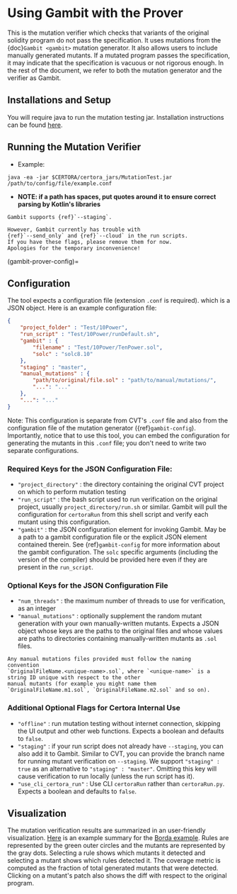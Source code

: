 # Using Gambit with the Prover

This is the mutation verifier which
 checks that variants of the original
 solidity program do not pass the specification.
It uses mutations from the {doc}`Gambit <gambit>`
  mutation generator.
It also allows users to include manually generated mutants.
If a mutated program passes the specification,
it may indicate that the specification is vacuous or not rigorous enough.
In the rest of the document,
  we refer to both the mutation generator and the verifier as Gambit.

## Installations and Setup

You will require java to run the mutation testing jar.
Installation instructions can be found [here](https://www.java.com/en/download/help/download_options.html).

## Running the Mutation Verifier

- Example:
```
java -ea -jar $CERTORA/certora_jars/MutationTest.jar /path/to/config/file/example.conf
```

- **NOTE: if a path has spaces, put quotes around it to ensure correct parsing by Kotlin's libraries**

```{note}
Gambit supports {ref}`--staging`.

However, Gambit currently has trouble with
{ref}`--send_only` and {ref}`--cloud` in the run scripts.
If you have these flags, please remove them for now.
Apologies for the temporary inconvenience!
```

(gambit-prover-config)=
## Configuration
The tool expects a configuration file (extension `.conf` is required).
which is a JSON object.
Here is an example configuration file:

```json
{
    "project_folder" : "Test/10Power",
    "run_script" : "Test/10Power/runDefault.sh",
    "gambit" : {
        "filename" : "Test/10Power/TenPower.sol",
        "solc" : "solc8.10"
    },
    "staging" : "master",
    "manual_mutations" : {
        "path/to/original/file.sol" : "path/to/manual/mutations/",
        "...": "..."
    },
    "...": "..."
}
```

Note: This configuration is separate from CVT's `.conf` file and also from the
  configuration file of the mutation generator ({ref}`gambit-config`).
Importantly, notice that to use this tool, you can embed the configuration
for generating the mutants in this `.conf` file; you don't need to write
  two separate configurations.

### Required Keys for the JSON Configuration File:
- `"project_directory"` : the directory containing the original CVT project on which to perform mutation testing
- `"run_script"` : the bash script used to run verification on the original project, usually `project_directory/run.sh` or similar.
  Gambit will pull the configuration for `certoraRun` from this shell script and verify each mutant using this configuration.
- `"gambit"` : the JSON configuration element for invoking Gambit. May be a path to a gambit configuration file
or the explicit JSON element contained therein.  See {ref}`gambit-config` for more information about the gambit configuration.
The `solc` specific arguments (including the version of the compiler) should be provided here
  even if they are present in the `run_script`.

### Optional Keys for the JSON Configuration File
- `"num_threads"` : the maximum number of threads to use for verification, as an integer
- `"manual_mutations"` : optionally supplement the random mutant generation with your own manually-written mutants.
Expects a JSON object whose keys are the paths to the original files and whose values are paths to directories containing
manually-written mutants as `.sol` files.

```{note}
Any manual mutations files provided must follow the naming
convention  
`OriginalFileName.<unique-name>.sol`, where `<unique-name>` is a string ID unique with respect to the other
manual mutants (for example you might name them `OriginalFileName.m1.sol`, `OriginalFileName.m2.sol` and so on).
```

### Additional Optional Flags for Certora Internal Use
- `"offline"` : run mutation testing without internet connection, skipping the UI output and other web functions.
Expects a boolean and defaults to `false`.
- `"staging"` : if your run script does not already have `--staging`, you can also add it to Gambit.
  Similar to CVT, you can provide the
  branch name for running mutant verification on `--staging`.
We support `"staging" : true` as an alternative to `"staging" : "master"`.
Omitting this key will cause verification to run locally
  (unless the run script has it).
- `"use_cli_certora_run"` : Use CLI `certoraRun` rather than `certoraRun.py`. Expects a boolean and defaults to `false`.


## Visualization

The mutation verification results are
  summarized in an user-friendly visualization.
[Here](https://mutation-testing-beta.certora.com/reports/mutation?id=c7c659d7-d500-46f2-acf1-1392eee714b5&anonymousKey=f4b40ba6-2160-4993-9f50-02625b291cae) is an example summary
  for the [Borda example](https://demo.certora.com/?Borda).
Rules are represented by the green outer circles
  and the mutants are represented by the gray dots.
Selecting a rule shows which mutants it detected
  and selecting a mutant shows which rules detected it.
The coverage metric is computed as the fraction
  of total generated mutants that were detected.
Clicking on a mutant's patch also shows the
  diff with respect to the original program.

